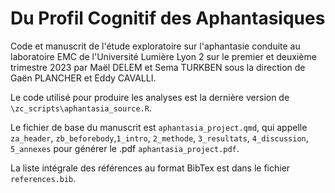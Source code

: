 # Du Profil Cognitif des Aphantasiques

Code et manuscrit de l'étude exploratoire sur l'aphantasie conduite au laboratoire EMC de l'Université Lumière Lyon 2 sur le premier et deuxième trimestre 2023 par Maël DELEM et Sema TURKBEN sous la direction de Gaën PLANCHER et Eddy CAVALLI.

Le code utilisé pour produire les analyses est la dernière version de `\zc_scripts\aphantasia_source.R`. 

Le fichier de base du manuscrit est `aphantasia_project.qmd`, qui appelle `za_header`, `zb_beforebody`,`1_intro`, `2_methode`, `3_resultats`, `4_discussion`, `5_annexes` pour générer le .pdf `aphantasia_project.pdf`.

La liste intégrale des références au format BibTex est dans le fichier `references.bib`.
